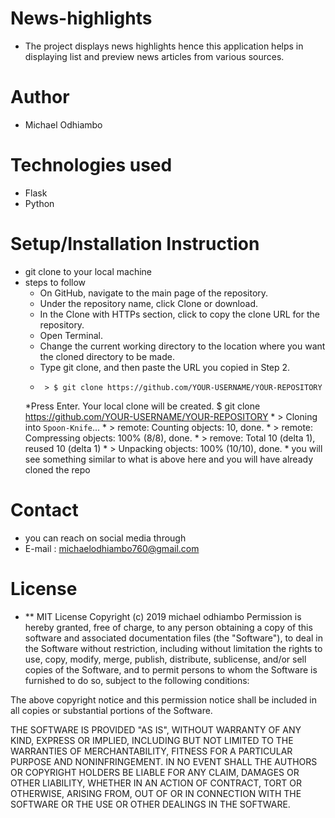 # News-highlights
* The project displays news highlights hence
 this application  helps in displaying list and preview news articles from various sources.   

# Author
* Michael Odhiambo

# Technologies used
* Flask
* Python

# Setup/Installation Instruction
* git clone to your local machine
* steps to follow
  * On GitHub, navigate to the main page of the repository.
  * Under the repository name, click Clone or download.
  * In the Clone with HTTPs section, click  to copy the clone URL for the repository.
  * Open Terminal.
  * Change the current working directory to the location where you want the cloned directory to be made.
  * Type git clone, and then paste the URL you copied in Step 2.
  *      > $ git clone https://github.com/YOUR-USERNAME/YOUR-REPOSITORY
  *Press Enter. Your local clone will be created.
        $ git clone https://github.com/YOUR-USERNAME/YOUR-REPOSITORY
               * > Cloning into `Spoon-Knife`...
               * > remote: Counting objects: 10, done.
               * > remote: Compressing objects: 100% (8/8), done.
               * > remove: Total 10 (delta 1), reused 10 (delta 1)
               * > Unpacking objects: 100% (10/10), done.
      * you will see something similar to what is above here  and you will have already cloned the repo          



# Contact

* you can reach on social media through
* E-mail : michaelodhiambo760@gmail.com

# License
* ** MIT License Copyright (c) 2019 michael odhiambo Permission is hereby granted, free of charge, to any person obtaining a copy of this software and associated documentation files (the "Software"), to deal in the Software without restriction, including without limitation the rights to use, copy, modify, merge, publish, distribute, sublicense, and/or sell copies of the Software, and to permit persons to whom the Software is furnished to do so, subject to the following conditions:

The above copyright notice and this permission notice shall be included in all copies or substantial portions of the Software.

THE SOFTWARE IS PROVIDED "AS IS", WITHOUT WARRANTY OF ANY KIND, EXPRESS OR IMPLIED, INCLUDING BUT NOT LIMITED TO THE WARRANTIES OF MERCHANTABILITY, FITNESS FOR A PARTICULAR PURPOSE AND NONINFRINGEMENT. IN NO EVENT SHALL THE AUTHORS OR COPYRIGHT HOLDERS BE LIABLE FOR ANY CLAIM, DAMAGES OR OTHER LIABILITY, WHETHER IN AN ACTION OF CONTRACT, TORT OR OTHERWISE, ARISING FROM, OUT OF OR IN CONNECTION WITH THE SOFTWARE OR THE USE OR OTHER DEALINGS IN THE SOFTWARE.